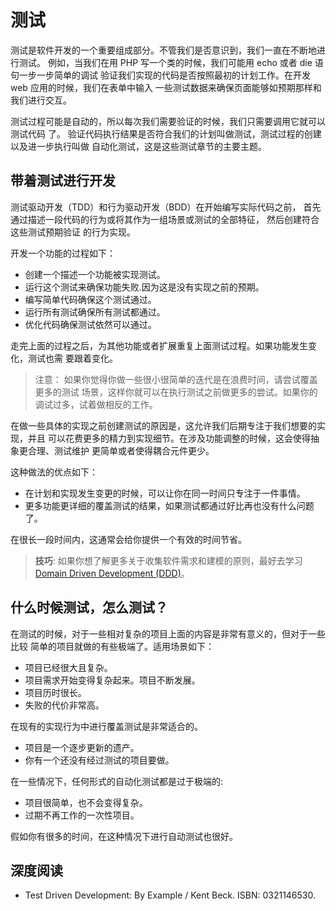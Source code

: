测试
=======

测试是软件开发的一个重要组成部分。不管我们是否意识到，我们一直在不断地进行测试。
例如，当我们在用 PHP 写一个类的时候，我们可能用 echo 或者 die 语句一步一步简单的调试
验证我们实现的代码是否按照最初的计划工作。在开发 web 应用的时候，我们在表单中输入
一些测试数据来确保页面能够如预期那样和我们进行交互。

测试过程可能是自动的，所以每次我们需要验证的时候，我们只需要调用它就可以测试代码
了。 验证代码执行结果是否符合我们的计划叫做测试，测试过程的创建以及进一步执行叫做
自动化测试，这是这些测试章节的主要主题。


带着测试进行开发
------------------

测试驱动开发（TDD）和行为驱动开发（BDD）在开始编写实际代码之前，
首先通过描述一段代码的行为或将其作为一组场景或测试的全部特征，
然后创建符合这些测试预期验证
的行为实现。

开发一个功能的过程如下：

- 创建一个描述一个功能被实现测试。
- 运行这个测试来确保功能失败.因为这是没有实现之前的预期。
- 编写简单代码确保这个测试通过。
- 运行所有测试确保所有测试都通过。
- 优化代码确保测试依然可以通过。

走完上面的过程之后，为其他功能或者扩展重复上面测试过程。如果功能发生变化，测试也需
要跟着变化。

> 注意： 如果你觉得你做一些很小很简单的迭代是在浪费时间，请尝试覆盖更多的测试
> 场景，这样你就可以在执行测试之前做更多的尝试。如果你的调试过多，试着做相反的工作。

在做一些具体的实现之前创建测试的原因是，这允许我们后期专注于我们想要的实现，并且
可以花费更多的精力到实现细节。在涉及功能调整的时候，这会使得抽象更合理、测试维护
更简单或者使得耦合元件更少。

这种做法的优点如下：

- 在计划和实现发生变更的时候，可以让你在同一时间只专注于一件事情。
- 更多功能更详细的覆盖测试的结果，如果测试都通过好比再也没有什么问题了。

在很长一段时间内，这通常会给你提供一个有效的时间节省。

> **技巧**: 如果你想了解更多关于收集软件需求和建模的原则，最好去学习 
[Domain Driven Development (DDD)](https://en.wikipedia.org/wiki/Domain-driven_design)。

什么时候测试，怎么测试？
------------------

在测试的时候，对于一些相对复杂的项目上面的内容是非常有意义的，但对于一些比较
简单的项目就做的有些极端了。适用场景如下：

- 项目已经很大且复杂。
- 项目需求开始变得复杂起来。项目不断发展。
- 项目历时很长。
- 失败的代价非常高。

在现有的实现行为中进行覆盖测试是非常适合的。

- 项目是一个逐步更新的遗产。
- 你有一个还没有经过测试的项目要做。

在一些情况下，任何形式的自动化测试都是过于极端的:

- 项目很简单，也不会变得复杂。
- 过期不再工作的一次性项目。

假如你有很多的时间，在这种情况下进行自动测试也很好。

深度阅读
-------------

- Test Driven Development: By Example / Kent Beck. ISBN: 0321146530.
